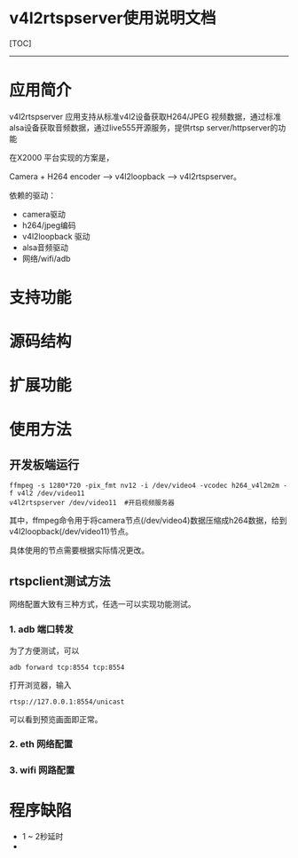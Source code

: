 v4l2rtspserver使用说明文档
=======
[TOC]
<!-- toc -->

----

# 应用简介

v4l2rtspserver 应用支持从标准v4l2设备获取H264/JPEG 视频数据，通过标准alsa设备获取音频数据，通过live555开源服务，提供rtsp server/httpserver的功能

在X2000 平台实现的方案是，

Camera + H264 encoder  --> v4l2loopback --> v4l2rtspserver。

依赖的驱动：
* camera驱动
* h264/jpeg编码
* v4l2loopback 驱动
* alsa音频驱动
* 网络/wifi/adb


# 支持功能

# 源码结构

# 扩展功能

# 使用方法

## 开发板端运行
```
ffmpeg -s 1280*720 -pix_fmt nv12 -i /dev/video4 -vcodec h264_v4l2m2m -f v4l2 /dev/video11
v4l2rtspserver /dev/video11  #开启视频服务器
```
其中，ffmpeg命令用于将camera节点(/dev/video4)数据压缩成h264数据，给到v4l2loopback(/dev/video11)节点。

具体使用的节点需要根据实际情况更改。

## rtspclient测试方法

网络配置大致有三种方式，任选一可以实现功能测试。

### 1. adb 端口转发
为了方便测试，可以
```
adb forward tcp:8554 tcp:8554
```
打开浏览器，输入
```
rtsp://127.0.0.1:8554/unicast
```
可以看到预览画面即正常。

### 2. eth 网络配置


### 3. wifi 网路配置

# 程序缺陷

* 1 ~ 2秒延时
* 